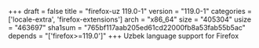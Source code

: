 +++
draft = false
title = "firefox-uz 119.0-1"
version = "119.0-1"
categories = ['locale-extra', 'firefox-extensions']
arch = "x86_64"
size = "405304"
usize = "463697"
sha1sum = "765bf117aab205ed61cd22000fb8a53fab55b5ac"
depends = "['firefox>=119.0']"
+++
Uzbek language support for Firefox